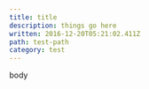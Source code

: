```yaml
---
title: title
description: things go here
written: 2016-12-20T05:21:02.411Z
path: test-path
category: test
---
```


body